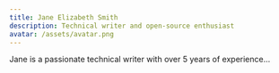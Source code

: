 ```yaml
---
title: Jane Elizabeth Smith
description: Technical writer and open-source enthusiast
avatar: /assets/avatar.png
---
```


Jane is a passionate technical writer with over 5 years of experience...
